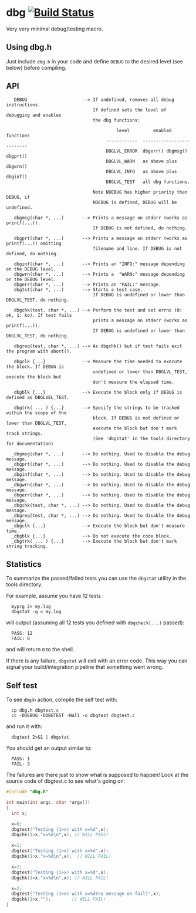 # dbg [![Build Status](https://travis-ci.org/rdentato/dbg.svg?branch=master)](https://travis-ci.org/rdentato/dbg)  

Very very minimal debug/testing macro.

## Using dbg.h

Just include `dbg.h` in your code and define `DEBUG` to the desired level (see below) before compiling.

## API

```
   DEBUG                     --> If undefined, removes all debug instructions.
                                 If defined sets the level of debugging and enables
                                 the dbg functions:

                                          level         enabled functions
                                      ------------  --------------------------
                                      DBGLVL_ERROR  dbgerr() dbgmsg() dbgprt()
                                      DBGLVL_WARN   as above plus dbgwrn()
                                      DBGLVL_INFO   as above plus dbginf()
                                      DBGLVL_TEST   all dbg functions.

                                 Note NDEBUG has higher priority than DEBUG, if
                                 NDEBUG is defined, DEBUG will be undefined.

   dbgmsg(char *, ...)       --> Prints a message on stderr (works as printf(...)).
                                 If DEBUG is not defined, do nothing.
 
   dbgprt(char *, ...)       --> Prints a message on stderr (works as printf(...)) omitting
                                 filename and line. If DEBUG is not defined, do nothing.
 
   dbginf(char *, ...)       --> Prints an "INFO:" message depending on the DEBUG level.
   dbgwrn(char *, ...)       --> Prints a  "WARN:" message depending on the DEBUG level.
   dbgerr(char *, ...)       --> Prints an "FAIL:" message.
   dbgtst(char *, ...)       --> Starts a test case.
                                 If DEBUG is undefined or lower than DBGLVL_TEST, do nothing.

   dbgchk(test, char *, ...) --> Perform the test and set errno (0: ok, 1: ko). If test fails
                                 prints a message on stderr (works as printf(...)).
                                 If DEBUG is undefined or lower than DBGLVL_TEST, do nothing.
 
   dbgreq(test, char *, ...) --> As dbgchk() but if test fails exit the program with abort().
 
   dbgclk {...}              --> Measure the time needed to execute the block. If DEBUG is
                                 undefined or lower than DBGLVL_TEST, execute the block but
                                 don't measure the elapsed time.
 
   dbgblk {...}              --> Execute the block only if DEBUG is defined as DBGLVEL_TEST.

   dbgtrk( ... ) {...}       --> Specify the strings to be tracked within the scope of the
                                 block. If DEBUG is not defined or lower than DBGLVL_TEST,
                                 execute the block but don't mark track strings.
                                 (See 'dbgstat' in the tools directory for documentation)

  _dbgmsg(char *, ...)       --> Do nothing. Used to disable the debug message.
  _dbgprt(char *, ...)       --> Do nothing. Used to disable the debug message.
  _dbginf(char *, ...)       --> Do nothing. Used to disable the debug message.
  _dbgwrn(char *, ...)       --> Do nothing. Used to disable the debug message.
  _dbgerr(char *, ...)       --> Do nothing. Used to disable the debug message.
  _dbgchk(test, char *, ...) --> Do nothing. Used to disable the debug message.
  _dbgreq(test, char *, ...) --> Do nothing. Used to disable the debug message.
  _dbgclk {...}              --> Execute the block but don't measure time.
  _dbgblk {...}              --> Do not execute the code block.
  _dbgtrk( ... ) {...}       --> Execute the block but don't mark string tracking.

```

## Statistics

  To summarize the passed/failed tests you can use the `dbgstat` utility in the tools
directory.

For example, assume you have 12 tests :
```
  myprg 2> my.log
  dbgstat -q < my.log
```

will output (assuming all 12 tests you defined with `dbgcheck(...)` passed):
```
  PASS: 12
  FAIL: 0
```
and will return `0` to the shell.  

If there is any failure, `dbgstat` will exit with an error code. This way you can signal your build/integration pipeline that something went wrong.

## Self test

  To see `dbg`in action, compile the self test with:
  
```
  cp dbg.h dbgtest.c
  cc -DDEBUG -DDBGTEST -Wall -o dbgtest dbgtest.c
```
and run it with:
```
  dbgtest 2>&1 | dbgstat
```

You should get an output similar to:
```
  PASS: 1
  FAIL: 3
```

The failures are there just to show what is supposed to happen!
Look at the source code of dbgtest.c to see what's going on:

``` C
#include "dbg.h"

int main(int argc, char *argv[])
{
  int x;

  x=0;
  dbgtest("Testing (1>x) with x=%d",x);
  dbgchk(1>x,"x=%d\n",x); // WILL PASS!

  x=1;
  dbgtest("Testing (1>x) with x=%d",x); 
  dbgchk(1>x,"x=%d\n",x);  // WILL FAIL!

  x=2;
  dbgtest("Testing (1>x) with x=%d",x);
  dbgchk(1>x,"x=%d\n",x); // WILL FAIL!

  x=2;
  dbgtest("Testing (1>x) with x=%d(no message on fail)",x);
  dbgchk(1>x,"");        // WILL FAIL!
}

```


  
